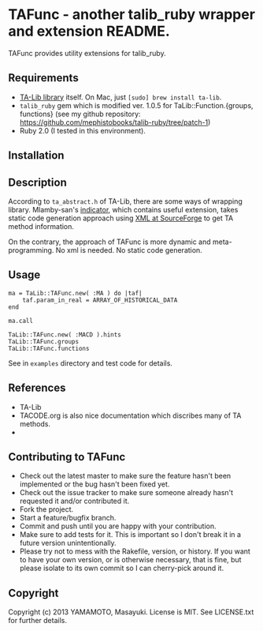 # TAFunc  - another talib_ruby wrapper and extension README.

TAFunc provides utility extensions for talib_ruby.

## Requirements
* [TA-Lib library]() itself. On Mac, just ``[sudo] brew install ta-lib``.
* ``talib_ruby`` gem which is modified ver. 1.0.5 for TaLib::Function.{groups, functions} (see my github repository: https://github.com/mephistobooks/talib-ruby/tree/patch-1)
* Ruby 2.0 (I tested in this environment).

## Installation


## Description

According to ``ta_abstract.h`` of TA-Lib, there are some ways of wrapping library. Mlamby-san's [indicator](https://github.com/mlamby/indicator), which contains useful extension, takes static code generation approach using [XML at SourceForge]() to get TA method information.

On the contrary, the approach of TAFunc is more dynamic and meta-programming. No xml is needed. No static code generation.

## Usage

```
ma = TaLib::TAFunc.new( :MA ) do |taf|
    taf.param_in_real = ARRAY_OF_HISTORICAL_DATA
end

ma.call
```

```
TaLib::TAFunc.new( :MACD ).hints
TaLib::TAFunc.groups
TaLib::TAFunc.functions
```

See in ``examples`` directory and test code for details.

## References
* TA-Lib
* TACODE.org is also nice documentation which discribes many of TA methods.
*

## Contributing to TAFunc
 
* Check out the latest master to make sure the feature hasn't been implemented or the bug hasn't been fixed yet.
* Check out the issue tracker to make sure someone already hasn't requested it and/or contributed it.
* Fork the project.
* Start a feature/bugfix branch.
* Commit and push until you are happy with your contribution.
* Make sure to add tests for it. This is important so I don't break it in a future version unintentionally.
* Please try not to mess with the Rakefile, version, or history. If you want to have your own version, or is otherwise necessary, that is fine, but please isolate to its own commit so I can cherry-pick around it.

## Copyright

Copyright (c) 2013 YAMAMOTO, Masayuki. License is MIT. See LICENSE.txt for
further details.

